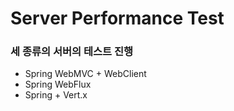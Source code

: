 # Server Performance Test
### 세 종류의 서버의 테스트 진행
* Spring WebMVC + WebClient
* Spring WebFlux
* Spring + Vert.x